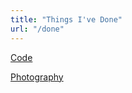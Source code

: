 ```yaml
---
title: "Things I've Done"
url: "/done"
---
```


[Code](https://github.com/miishin/)

[Photography](/photos)